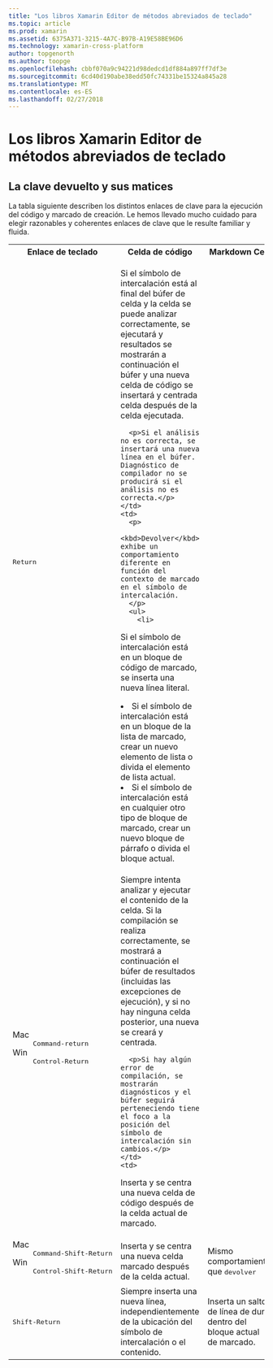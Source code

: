 ```yaml
---
title: "Los libros Xamarin Editor de métodos abreviados de teclado"
ms.topic: article
ms.prod: xamarin
ms.assetid: 6375A371-3215-4A7C-B97B-A19E58BE96D6
ms.technology: xamarin-cross-platform
author: topgenorth
ms.author: toopge
ms.openlocfilehash: cbbf070a9c94221d98dedcd1df884a897ff7df3e
ms.sourcegitcommit: 6cd40d190abe38edd50fc74331be15324a845a28
ms.translationtype: MT
ms.contentlocale: es-ES
ms.lasthandoff: 02/27/2018
---
```

# <a name="xamarin-workbooks-editor-keyboard-shortcuts"></a>Los libros Xamarin Editor de métodos abreviados de teclado

## <a name="the-return-key-and-its-nuances"></a>La clave devuelto y sus matices

La tabla siguiente describen los distintos enlaces de clave para la ejecución del código y marcado de creación. Le hemos llevado mucho cuidado para elegir razonables y coherentes enlaces de clave que le resulte familiar y fluida.

<table>
  <tr>
    <th>Enlace de teclado</th>
    <th>Celda de código</th>
    <th>Markdown Cell</th>
  </tr>
  <tr>
    <td><kbd>Return</kbd></td>
    <td>
      <p>Si el símbolo de intercalación está al final del búfer de celda y la celda se puede analizar correctamente, se ejecutará y resultados se mostrarán a continuación el búfer y una nueva celda de código se insertará y centrada celda después de la celda ejecutada.</p>
      
      <p>Si el análisis no es correcta, se insertará una nueva línea en el búfer. Diagnóstico de compilador no se producirá si el análisis no es correcta.</p>
    </td>
    <td>
      <p>
        <kbd>Devolver</kbd> exhibe un comportamiento diferente en función del contexto de marcado en el símbolo de intercalación.
      </p>
      <ul>
        <li>
Si el símbolo de intercalación está en un bloque de código de marcado, se inserta una nueva línea literal.
        </li>
        <li>
Si el símbolo de intercalación está en un bloque de la lista de marcado, crear un nuevo elemento de lista o divida el elemento de lista actual.
        </li>
        <li>
Si el símbolo de intercalación está en cualquier otro tipo de bloque de marcado, crear un nuevo bloque de párrafo o divida el bloque actual.
        </li>
    </td>
  </tr>
  <tr>
    <td>
      <dl>
        <dt>Mac</dt>
        <dd><kbd>Command‑return</kbd></dd>
        <dt>Win</dt>
        <dd><kbd>Control‑Return</kbd></dd>
      </dl>
    </td>
    <td>
      <p>Siempre intenta analizar y ejecutar el contenido de la celda. Si la compilación se realiza correctamente, se mostrará a continuación el búfer de resultados (incluidas las excepciones de ejecución), y si no hay ninguna celda posterior, una nueva se creará y centrada.</p>
      
      <p>Si hay algún error de compilación, se mostrarán diagnósticos y el búfer seguirá perteneciendo tiene el foco a la posición del símbolo de intercalación sin cambios.</p>
    </td>
    <td>
Inserta y se centra una nueva celda de código después de la celda actual de marcado.
    </td>
  </tr>
  <tr>
    <td>
      <dl>
        <dt>Mac</dt>
        <dd><kbd>Command‑Shift‑Return</kbd></dd>
        <dt>Win</dt>
        <dd><kbd>Control‑Shift‑Return</kbd></dd>
      </dl>
    </td>
    <td>
Inserta y se centra una nueva celda marcado después de la celda actual.
    </td>
    <td>
Mismo comportamiento que <kbd>devolver</kbd>
    </td>
  </tr>
  <tr>
    <td><kbd>Shift‑Return</kbd></td>
    <td>
Siempre inserta una nueva línea, independientemente de la ubicación del símbolo de intercalación o el contenido.
    </td>
    <td>
Inserta un salto de línea de duro dentro del bloque actual de marcado.
    </td>
  </tr>
</table>
